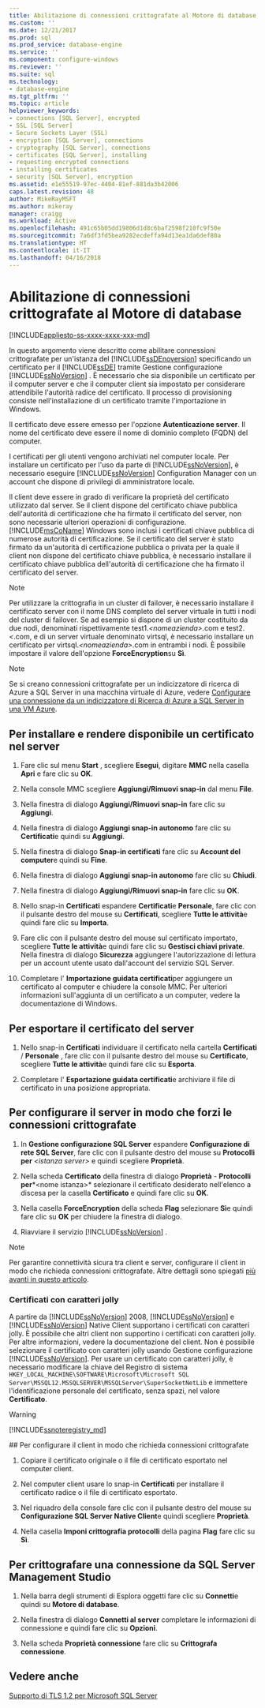 ```yaml
---
title: Abilitazione di connessioni crittografate al Motore di database | Microsoft Docs
ms.custom: ''
ms.date: 12/21/2017
ms.prod: sql
ms.prod_service: database-engine
ms.service: ''
ms.component: configure-windows
ms.reviewer: ''
ms.suite: sql
ms.technology:
- database-engine
ms.tgt_pltfrm: ''
ms.topic: article
helpviewer_keywords:
- connections [SQL Server], encrypted
- SSL [SQL Server]
- Secure Sockets Layer (SSL)
- encryption [SQL Server], connections
- cryptography [SQL Server], connections
- certificates [SQL Server], installing
- requesting encrypted connections
- installing certificates
- security [SQL Server], encryption
ms.assetid: e1e55519-97ec-4404-81ef-881da3b42006
caps.latest.revision: 48
author: MikeRayMSFT
ms.author: mikeray
manager: craigg
ms.workload: Active
ms.openlocfilehash: 491c65b05dd19806d1d8c6baf2598f210fc9f50e
ms.sourcegitcommit: 7a6df3fd5bea9282ecdeffa94d13ea1da6def80a
ms.translationtype: HT
ms.contentlocale: it-IT
ms.lasthandoff: 04/16/2018
---
```

# <a name="enable-encrypted-connections-to-the-database-engine"></a>Abilitazione di connessioni crittografate al Motore di database
[!INCLUDE[appliesto-ss-xxxx-xxxx-xxx-md](../../includes/appliesto-ss-xxxx-xxxx-xxx-md.md)]

  In questo argomento viene descritto come abilitare connessioni crittografate per un'istanza del [!INCLUDE[ssDEnoversion](../../includes/ssdenoversion-md.md)] specificando un certificato per il [!INCLUDE[ssDE](../../includes/ssde-md.md)] tramite Gestione configurazione [!INCLUDE[ssNoVersion](../../includes/ssnoversion-md.md)] . È necessario che sia disponibile un certificato per il computer server e che il computer client sia impostato per considerare attendibile l'autorità radice del certificato. Il processo di provisioning consiste nell'installazione di un certificato tramite l'importazione in Windows.  
  
 Il certificato deve essere emesso per l'opzione **Autenticazione server**. Il nome del certificato deve essere il nome di dominio completo (FQDN) del computer.  
  
 I certificati per gli utenti vengono archiviati nel computer locale. Per installare un certificato per l'uso da parte di [!INCLUDE[ssNoVersion](../../includes/ssnoversion-md.md)], è necessario eseguire [!INCLUDE[ssNoVersion](../../includes/ssnoversion-md.md)] Configuration Manager con un account che dispone di privilegi di amministratore locale.
 
  
 Il client deve essere in grado di verificare la proprietà del certificato utilizzato dal server. Se il client dispone del certificato chiave pubblica dell'autorità di certificazione che ha firmato il certificato del server, non sono necessarie ulteriori operazioni di configurazione. [!INCLUDE[msCoName](../../includes/msconame-md.md)] Windows sono inclusi i certificati chiave pubblica di numerose autorità di certificazione. Se il certificato del server è stato firmato da un'autorità di certificazione pubblica o privata per la quale il client non dispone del certificato chiave pubblica, è necessario installare il certificato chiave pubblica dell'autorità di certificazione che ha firmato il certificato del server.  
  
> [!NOTE]  
>  Per utilizzare la crittografia in un cluster di failover, è necessario installare il certificato server con il nome DNS completo del server virtuale in tutti i nodi del cluster di failover. Se ad esempio si dispone di un cluster costituito da due nodi, denominati rispettivamente test1.*\<nomeazienda>*.com e test2.*\<<nomeazienda>*.com, e di un server virtuale denominato virtsql, è necessario installare un certificato per virtsql.*\<nomeazienda>*.com in entrambi i nodi. È possibile impostare il valore dell'opzione **ForceEncryption**su **Sì**.  

> [!NOTE]
> Se si creano connessioni crittografate per un indicizzatore di ricerca di Azure a SQL Server in una macchina virtuale di Azure, vedere [Configurare una connessione da un indicizzatore di Ricerca di Azure a SQL Server in una VM Azure](https://azure.microsoft.com/documentation/articles/search-howto-connecting-azure-sql-iaas-to-azure-search-using-indexers/). 
  
 
##  <a name="Provision"></a> Per installare e rendere disponibile un certificato nel server  
  
1.  Fare clic sul menu **Start** , scegliere **Esegui**, digitare **MMC** nella casella **Apri** e fare clic su **OK**.  
  
2.  Nella console MMC scegliere **Aggiungi/Rimuovi snap-in** dal menu **File**.  
  
3.  Nella finestra di dialogo **Aggiungi/Rimuovi snap-in** fare clic su **Aggiungi**.  
  
4.  Nella finestra di dialogo **Aggiungi snap-in autonomo** fare clic su **Certificati**e quindi su **Aggiungi**.  
  
5.  Nella finestra di dialogo **Snap-in certificati** fare clic su **Account del computer**e quindi su **Fine**.  
  
6.  Nella finestra di dialogo **Aggiungi snap-in autonomo** fare clic su **Chiudi**.  
  
7.  Nella finestra di dialogo **Aggiungi/Rimuovi snap-in** fare clic su **OK**.  
  
8.  Nello snap-in **Certificati** espandere **Certificati**e **Personale**, fare clic con il pulsante destro del mouse su **Certificati**, scegliere **Tutte le attività**e quindi fare clic su **Importa**.  

9. Fare clic con il pulsante destro del mouse sul certificato importato, scegliere **Tutte le attività**e quindi fare clic su **Gestisci chiavi private**. Nella finestra di dialogo **Sicurezza** aggiungere l'autorizzazione di lettura per un account utente usato dall'account del servizio SQL Server.  
  
10. Completare l' **Importazione guidata certificati**per aggiungere un certificato al computer e chiudere la console MMC. Per ulteriori informazioni sull'aggiunta di un certificato a un computer, vedere la documentazione di Windows.  
  
##  <a name="Export"></a> Per esportare il certificato del server  
  
1.  Nello snap-in **Certificati** individuare il certificato nella cartella **Certificati** / **Personale** , fare clic con il pulsante destro del mouse su **Certificato**, scegliere **Tutte le attività**e quindi fare clic su **Esporta**.  
  
2.  Completare l' **Esportazione guidata certificati**e archiviare il file di certificato in una posizione appropriata.  
  
##  <a name="ConfigureServerConnections"></a> Per configurare il server in modo che forzi le connessioni crittografate  
  
1.  In **Gestione configurazione SQL Server** espandere **Configurazione di rete SQL Server**, fare clic con il pulsante destro del mouse su **Protocolli per** *\<istanza server>* e quindi scegliere **Proprietà**.  
  
2.  Nella scheda **Certificato** della finestra di dialogo **Proprietà** - **Protocolli per***\<nome istanza>* selezionare il certificato desiderato nell'elenco a discesa per la casella **Certificato** e quindi fare clic su **OK**.  
  
3.  Nella casella **ForceEncryption** della scheda **Flag** selezionare **Sì**e quindi fare clic su **OK** per chiudere la finestra di dialogo.  
  
4.  Riavviare il servizio [!INCLUDE[ssNoVersion](../../includes/ssnoversion-md.md)] .  


> [!NOTE]
> Per garantire connettività sicura tra client e server, configurare il client in modo che richieda connessioni crittografate. Altre dettagli sono spiegati [più avanti in questo articolo](#client-request-encrypt-connect-23h).



### <a name="wildcard-certificates"></a>Certificati con caratteri jolly  
A partire da [!INCLUDE[ssNoVersion](../../includes/ssnoversion-md.md)] 2008, [!INCLUDE[ssNoVersion](../../includes/ssnoversion-md.md)] e [!INCLUDE[ssNoVersion](../../includes/ssnoversion-md.md)] Native Client supportano i certificati con caratteri jolly. È possibile che altri client non supportino i certificati con caratteri jolly. Per altre informazioni, vedere la documentazione del client. Non è possibile selezionare il certificato con caratteri jolly usando Gestione configurazione [!INCLUDE[ssNoVersion](../../includes/ssnoversion-md.md)]. Per usare un certificato con caratteri jolly, è necessario modificare la chiave del Registro di sistema `HKEY_LOCAL_MACHINE\SOFTWARE\Microsoft\Microsoft SQL Server\MSSQL12.MSSQLSERVER\MSSQLServer\SuperSocketNetLib` e immettere l'identificazione personale del certificato, senza spazi, nel valore **Certificato**.  
> [!WARNING]  
> [!INCLUDE[ssnoteregistry_md](../../includes/ssnoteregistry_md.md)]  

<a name="client-request-encrypt-connect-23h"/>
##  <a name="ConfigureClientConnections"></a> Per configurare il client in modo che richieda connessioni crittografate  
  
1.  Copiare il certificato originale o il file di certificato esportato nel computer client.  
  
2.  Nel computer client usare lo snap-in **Certificati** per installare il certificato radice o il file di certificato esportato.  
  
3.  Nel riquadro della console fare clic con il pulsante destro del mouse su **Configurazione SQL Server Native Client**e quindi scegliere **Proprietà**.  
  
4.  Nella casella **Imponi crittografia protocolli** della pagina **Flag** fare clic su **Sì**.  
  
##  <a name="EncryptConnection"></a> Per crittografare una connessione da SQL Server Management Studio  
  
1.  Nella barra degli strumenti di Esplora oggetti fare clic su **Connetti**e quindi su **Motore di database**.  
  
2.  Nella finestra di dialogo **Connetti al server** completare le informazioni di connessione e quindi fare clic su **Opzioni**.  
  
3.  Nella scheda **Proprietà connessione** fare clic su **Crittografa connessione**.  
  
## <a name="see-also"></a>Vedere anche

[Supporto di TLS 1.2 per Microsoft SQL Server](https://support.microsoft.com/kb/3135244)  

